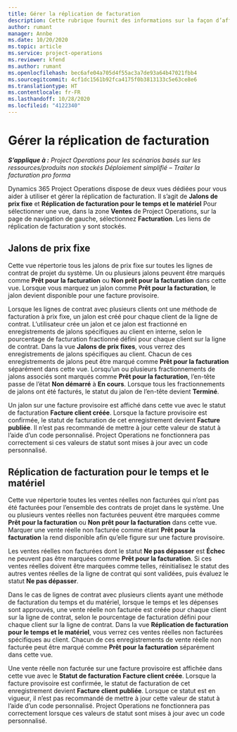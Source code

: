```yaml
---
title: Gérer la réplication de facturation
description: Cette rubrique fournit des informations sur la façon d’afficher et d’utiliser la réplication de facturation dans Project Operations.
author: rumant
manager: Annbe
ms.date: 10/20/2020
ms.topic: article
ms.service: project-operations
ms.reviewer: kfend
ms.author: rumant
ms.openlocfilehash: bec6afe04a705d4f55ac3a7de93a64b47021fbb4
ms.sourcegitcommit: 4cf1dc1561b92fca4175f0b3813133c5e63ce8e6
ms.translationtype: HT
ms.contentlocale: fr-FR
ms.lasthandoff: 10/28/2020
ms.locfileid: "4122340"
---
```

# <a name="manage-the-billing-backlog"></a>Gérer la réplication de facturation

_**S’applique à :** Project Operations pour les scénarios basés sur les ressources/produits non stockés Déploiement simplifié – Traiter la facturation pro forma_

Dynamics 365 Project Operations dispose de deux vues dédiées pour vous aider à utiliser et gérer la réplication de facturation. Il s’agit de **Jalons de prix fixe** et **Réplication de facturation pour le temps et le matériel** Pour sélectionner une vue, dans la zone **Ventes** de Project Operations, sur la page de navigation de gauche, sélectionnez **Facturation**. Les liens de réplication de facturation y sont stockés.

## <a name="fixed-price-milestones"></a>Jalons de prix fixe

Cette vue répertorie tous les jalons de prix fixe sur toutes les lignes de contrat de projet du système. Un ou plusieurs jalons peuvent être marqués comme **Prêt pour la facturation** ou **Non prêt pour la facturation** dans cette vue. Lorsque vous marquez un jalon comme **Prêt pour la facturation**, le jalon devient disponible pour une facture provisoire.

Lorsque les lignes de contrat avec plusieurs clients ont une méthode de facturation à prix fixe, un jalon est créé pour chaque client de la ligne de contrat. L’utilisateur crée un jalon et ce jalon est fractionné en enregistrements de jalons spécifiques au client en interne, selon le pourcentage de facturation fractionné défini pour chaque client sur la ligne de contrat. Dans la vue **Jalons de prix fixes**, vous verrez des enregistrements de jalons spécifiques au client. Chacun de ces enregistrements de jalons peut être marqué comme **Prêt pour la facturation** séparément dans cette vue. Lorsqu’un ou plusieurs fractionnements de jalons associés sont marqués comme **Prêt pour la facturation**, l’en-tête passe de l’état **Non démarré** à **En cours**. Lorsque tous les fractionnements de jalons ont été facturés, le statut du jalon de l’en-tête devient **Terminé**.

Un jalon sur une facture provisoire est affiché dans cette vue avec le statut de facturation **Facture client créée**. Lorsque la facture provisoire est confirmée, le statut de facturation de cet enregistrement devient **Facture publiée**. Il n’est pas recommandé de mettre à jour cette valeur de statut à l’aide d’un code personnalisé. Project Operations ne fonctionnera pas correctement si ces valeurs de statut sont mises à jour avec un code personnalisé.

## <a name="time-and-material-billing-backlog"></a>Réplication de facturation pour le temps et le matériel

Cette vue répertorie toutes les ventes réelles non facturées qui n’ont pas été facturées pour l’ensemble des contrats de projet dans le système. Une ou plusieurs ventes réelles non facturées peuvent être marquées comme **Prêt pour la facturation** ou **Non prêt pour la facturation** dans cette vue. Marquer une vente réelle non facturée comme étant **Prêt pour la facturation** la rend disponible afin qu’elle figure sur une facture provisoire.

Les ventes réelles non facturées dont le statut **Ne pas dépasser** est **Échec** ne peuvent pas être marquées comme **Prêt pour la facturation**. Si ces ventes réelles doivent être marquées comme telles, réinitialisez le statut des autres ventes réelles de la ligne de contrat qui sont validées, puis évaluez le statut **Ne pas dépasser**.

Dans le cas de lignes de contrat avec plusieurs clients ayant une méthode de facturation du temps et du matériel, lorsque le temps et les dépenses sont approuvés, une vente réelle non facturée est créée pour chaque client sur la ligne de contrat, selon le pourcentage de facturation défini pour chaque client sur la ligne de contrat. Dans la vue **Réplication de facturation pour le temps et le matériel**, vous verrez ces ventes réelles non facturées spécifiques au client. Chacun de ces enregistrements de vente réelle non facturée peut être marqué comme **Prêt pour la facturation** séparément dans cette vue.

Une vente réelle non facturée sur une facture provisoire est affichée dans cette vue avec le **Statut de facturation** **Facture client créée**. Lorsque la facture provisoire est confirmée, le statut de facturation de cet enregistrement devient **Facture client publiée**. Lorsque ce statut est en vigueur, il n’est pas recommandé de mettre à jour cette valeur de statut à l’aide d’un code personnalisé. Project Operations ne fonctionnera pas correctement lorsque ces valeurs de statut sont mises à jour avec un code personnalisé.
